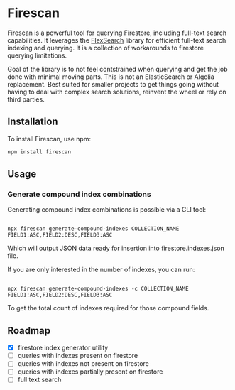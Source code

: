 # Firescan

Firescan is a powerful tool for querying Firestore, including full-text search capabilities. It leverages the [FlexSearch](https://github.com/nextapps-de/flexsearch) library for efficient full-text search indexing and querying. It is a collection of workarounds to firestore querying limitations.

Goal of the library is to not feel contstrained when querying and get the job done with minimal moving parts. This is not an ElasticSearch or Algolia replacement. Best suited for smaller projects to get things going without having to deal with complex search solutions, reinvent the wheel or rely on third parties.

## Installation

To install Firescan, use npm:

```sh
npm install firescan
```

## Usage

### Generate compound index combinations

Generating compound index combinations is possible via a CLI tool:

```

npx firescan generate-compound-indexes COLLECTION_NAME FIELD1:ASC,FIELD2:DESC,FIELD3:ASC

```

Which will output JSON data ready for insertion into firestore.indexes.json file.

If you are only interested in the number of indexes, you can run:

```

npx firescan generate-compound-indexes -c COLLECTION_NAME FIELD1:ASC,FIELD2:DESC,FIELD3:ASC

```

To get the total count of indexes required for those compound fields.

## Roadmap

- [x] firestore index generator utility
- [ ] queries with indexes present on firestore
- [ ] queries with indexes not present on firestore
- [ ] queries with indexes partially present on firestore
- [ ] full text search